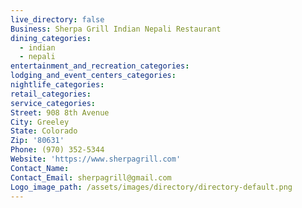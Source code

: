 ```yaml
---
live_directory: false
Business: Sherpa Grill Indian Nepali Restaurant
dining_categories:
  - indian
  - nepali
entertainment_and_recreation_categories:
lodging_and_event_centers_categories:
nightlife_categories:
retail_categories:
service_categories:
Street: 908 8th Avenue
City: Greeley
State: Colorado
Zip: '80631'
Phone: (970) 352-5344
Website: 'https://www.sherpagrill.com'
Contact_Name:
Contact_Email: sherpagrill@gmail.com
Logo_image_path: /assets/images/directory/directory-default.png
---
```


